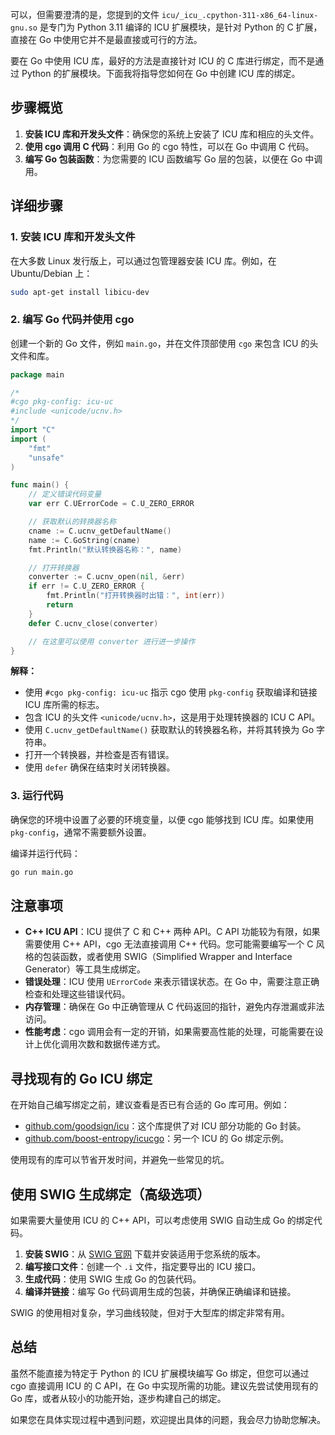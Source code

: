 可以，但需要澄清的是，您提到的文件 `icu/_icu_.cpython-311-x86_64-linux-gnu.so` 是专门为 Python 3.11 编译的 ICU 扩展模块，是针对 Python 的 C 扩展，直接在 Go 中使用它并不是最直接或可行的方法。

要在 Go 中使用 ICU 库，最好的方法是直接针对 ICU 的 C 库进行绑定，而不是通过 Python 的扩展模块。下面我将指导您如何在 Go 中创建 ICU 库的绑定。

## 步骤概览

1. **安装 ICU 库和开发头文件**：确保您的系统上安装了 ICU 库和相应的头文件。
2. **使用 cgo 调用 C 代码**：利用 Go 的 cgo 特性，可以在 Go 中调用 C 代码。
3. **编写 Go 包装函数**：为您需要的 ICU 函数编写 Go 层的包装，以便在 Go 中调用。

## 详细步骤

### 1. 安装 ICU 库和开发头文件

在大多数 Linux 发行版上，可以通过包管理器安装 ICU 库。例如，在 Ubuntu/Debian 上：

```bash
sudo apt-get install libicu-dev
```

### 2. 编写 Go 代码并使用 cgo

创建一个新的 Go 文件，例如 `main.go`，并在文件顶部使用 `cgo` 来包含 ICU 的头文件和库。

```go
package main

/*
#cgo pkg-config: icu-uc
#include <unicode/ucnv.h>
*/
import "C"
import (
    "fmt"
    "unsafe"
)

func main() {
    // 定义错误代码变量
    var err C.UErrorCode = C.U_ZERO_ERROR

    // 获取默认的转换器名称
    cname := C.ucnv_getDefaultName()
    name := C.GoString(cname)
    fmt.Println("默认转换器名称：", name)

    // 打开转换器
    converter := C.ucnv_open(nil, &err)
    if err != C.U_ZERO_ERROR {
        fmt.Println("打开转换器时出错：", int(err))
        return
    }
    defer C.ucnv_close(converter)

    // 在这里可以使用 converter 进行进一步操作
}
```

**解释：**

- 使用 `#cgo pkg-config: icu-uc` 指示 cgo 使用 `pkg-config` 获取编译和链接 ICU 库所需的标志。
- 包含 ICU 的头文件 `<unicode/ucnv.h>`，这是用于处理转换器的 ICU C API。
- 使用 `C.ucnv_getDefaultName()` 获取默认的转换器名称，并将其转换为 Go 字符串。
- 打开一个转换器，并检查是否有错误。
- 使用 `defer` 确保在结束时关闭转换器。

### 3. 运行代码

确保您的环境中设置了必要的环境变量，以便 cgo 能够找到 ICU 库。如果使用 `pkg-config`，通常不需要额外设置。

编译并运行代码：

```bash
go run main.go
```

## 注意事项

- **C++ ICU API**：ICU 提供了 C 和 C++ 两种 API。C API 功能较为有限，如果需要使用 C++ API，cgo 无法直接调用 C++ 代码。您可能需要编写一个 C 风格的包装函数，或者使用 SWIG（Simplified Wrapper and Interface Generator）等工具生成绑定。
- **错误处理**：ICU 使用 `UErrorCode` 来表示错误状态。在 Go 中，需要注意正确检查和处理这些错误代码。
- **内存管理**：确保在 Go 中正确管理从 C 代码返回的指针，避免内存泄漏或非法访问。
- **性能考虑**：cgo 调用会有一定的开销，如果需要高性能的处理，可能需要在设计上优化调用次数和数据传递方式。

## 寻找现有的 Go ICU 绑定

在开始自己编写绑定之前，建议查看是否已有合适的 Go 库可用。例如：

- [github.com/goodsign/icu](https://github.com/goodsign/icu)：这个库提供了对 ICU 部分功能的 Go 封装。
- [github.com/boost-entropy/icucgo](https://github.com/boost-entropy/icucgo)：另一个 ICU 的 Go 绑定示例。

使用现有的库可以节省开发时间，并避免一些常见的坑。

## 使用 SWIG 生成绑定（高级选项）

如果需要大量使用 ICU 的 C++ API，可以考虑使用 SWIG 自动生成 Go 的绑定代码。

1. **安装 SWIG**：从 [SWIG 官网](http://www.swig.org/download.html) 下载并安装适用于您系统的版本。
2. **编写接口文件**：创建一个 `.i` 文件，指定要导出的 ICU 接口。
3. **生成代码**：使用 SWIG 生成 Go 的包装代码。
4. **编译并链接**：编写 Go 代码调用生成的包装，并确保正确编译和链接。

SWIG 的使用相对复杂，学习曲线较陡，但对于大型库的绑定非常有用。

## 总结

虽然不能直接为特定于 Python 的 ICU 扩展模块编写 Go 绑定，但您可以通过 cgo 直接调用 ICU 的 C API，在 Go 中实现所需的功能。建议先尝试使用现有的 Go 库，或者从较小的功能开始，逐步构建自己的绑定。

如果您在具体实现过程中遇到问题，欢迎提出具体的问题，我会尽力协助您解决。
